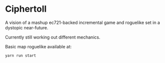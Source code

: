 # Ciphertoll 

A vision of a mashup ec721-backed incremental game and roguelike set in a dystopic near-future.

Currently still working out different mechanics.

Basic map roguelike available at:

`yarn run start`
